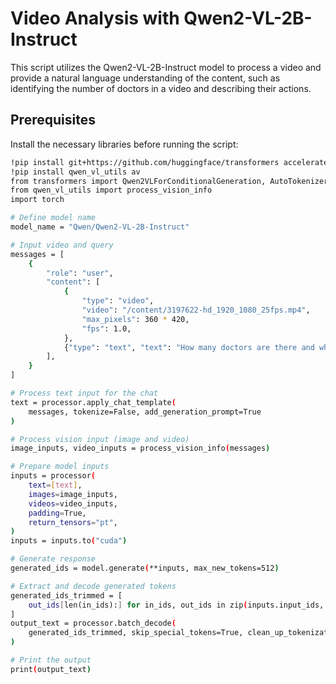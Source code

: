 # Video Analysis with Qwen2-VL-2B-Instruct

This script utilizes the Qwen2-VL-2B-Instruct model to process a video and provide a natural language understanding of the content, such as identifying the number of doctors in a video and describing their actions.

## Prerequisites

Install the necessary libraries before running the script:

```bash
!pip install git+https://github.com/huggingface/transformers accelerate flash_attn
!pip install qwen_vl_utils av
from transformers import Qwen2VLForConditionalGeneration, AutoTokenizer, AutoProcessor
from qwen_vl_utils import process_vision_info
import torch

# Define model name
model_name = "Qwen/Qwen2-VL-2B-Instruct"

# Input video and query
messages = [
    {
        "role": "user",
        "content": [
            {
                "type": "video",
                "video": "/content/3197622-hd_1920_1080_25fps.mp4",
                "max_pixels": 360 * 420,
                "fps": 1.0,
            },
            {"type": "text", "text": "How many doctors are there and what they are doing?"},
        ],
    }
]

# Process text input for the chat
text = processor.apply_chat_template(
    messages, tokenize=False, add_generation_prompt=True
)

# Process vision input (image and video)
image_inputs, video_inputs = process_vision_info(messages)

# Prepare model inputs
inputs = processor(
    text=[text],
    images=image_inputs,
    videos=video_inputs,
    padding=True,
    return_tensors="pt",
)
inputs = inputs.to("cuda")

# Generate response
generated_ids = model.generate(**inputs, max_new_tokens=512)

# Extract and decode generated tokens
generated_ids_trimmed = [
    out_ids[len(in_ids):] for in_ids, out_ids in zip(inputs.input_ids, generated_ids)
]
output_text = processor.batch_decode(
    generated_ids_trimmed, skip_special_tokens=True, clean_up_tokenization_spaces=False
)

# Print the output
print(output_text)
